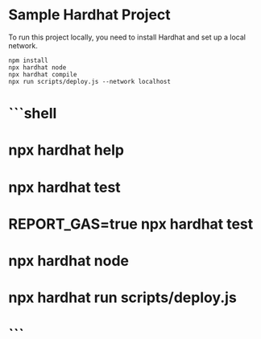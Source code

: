 # Sample Hardhat Project

To run this project locally, you need to install Hardhat and set up a local network.

```shell
npm install
npx hardhat node
npx hardhat compile
npx run scripts/deploy.js --network localhost

```

# ```shell

# npx hardhat help

# npx hardhat test

# REPORT_GAS=true npx hardhat test

# npx hardhat node

# npx hardhat run scripts/deploy.js

# ```
